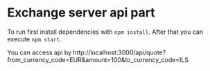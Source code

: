 # Exchange server api part

To run first install dependencies with `npm install`. After that you can execute `npm start`.

You can access api by http://localhost:3000/api/quote?from_currency_code=EUR&amount=100&to_currency_code=ILS
